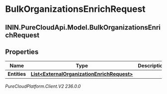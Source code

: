 # BulkOrganizationsEnrichRequest

## ININ.PureCloudApi.Model.BulkOrganizationsEnrichRequest

## Properties

|Name | Type | Description | Notes|
|------------ | ------------- | ------------- | -------------|
| **Entities** | [**List&lt;ExternalOrganizationEnrichRequest&gt;**](ExternalOrganizationEnrichRequest) |  | [optional] |



_PureCloudPlatform.Client.V2 236.0.0_
